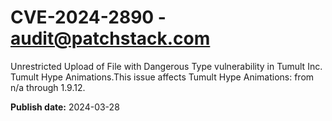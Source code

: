 # CVE-2024-2890 - audit@patchstack.com

Unrestricted Upload of File with Dangerous Type vulnerability in Tumult Inc. Tumult Hype Animations.This issue affects Tumult Hype Animations: from n/a through 1.9.12.



**Publish date:** 2024-03-28
